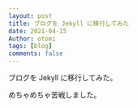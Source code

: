 ```yaml
---
layout: post
title: ブログを Jekyll に移行してみた
date: 2021-04-15
Author: otomi
tags: [blog]
comments: false
---
```

ブログを Jekyll に移行してみた。

<!-- more -->

めちゃめちゃ苦戦しました。
